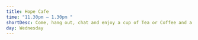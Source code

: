 ```yaml
---
title: Hope Cafe
time: "11.30pm – 1.30pm "
shortDesc: Come, hang out, chat and enjoy a cup of Tea or Coffee and a Full English for £2
day: Wednesday
---
```

